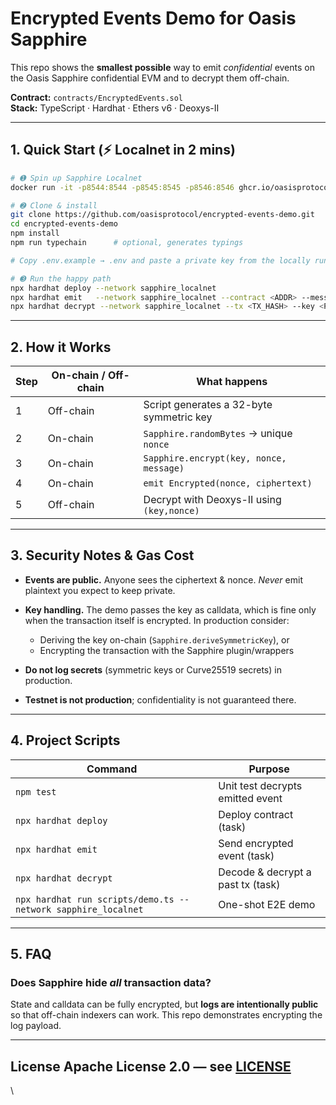 # Encrypted Events Demo for Oasis Sapphire

This repo shows the **smallest possible** way to emit *confidential* events on the Oasis Sapphire confidential EVM and to decrypt them off-chain.

**Contract:** `contracts/EncryptedEvents.sol`  
**Stack:** TypeScript · Hardhat · Ethers v6 · Deoxys-II

---

## 1. Quick Start (⚡ Localnet in 2 mins)

```bash
# ➊ Spin up Sapphire Localnet
docker run -it -p8544:8544 -p8545:8545 -p8546:8546 ghcr.io/oasisprotocol/sapphire-localnet

# ➋ Clone & install
git clone https://github.com/oasisprotocol/encrypted-events-demo.git
cd encrypted-events-demo
npm install
npm run typechain      # optional, generates typings

# Copy .env.example → .env and paste a private key from the locally running localnet

# ➌ Run the happy path
npx hardhat deploy --network sapphire_localnet
npx hardhat emit   --network sapphire_localnet --contract <ADDR> --message "Hello Sapphire 👋"
npx hardhat decrypt --network sapphire_localnet --tx <TX_HASH> --key <PRINTED_KEY>
```

---

## 2. How it Works

| Step | On-chain / Off-chain | What happens                               |
| ---- | -------------------- | ------------------------------------------ |
| 1    | Off-chain            | Script generates a 32-byte symmetric key   |
| 2    | On-chain             | `Sapphire.randomBytes` → unique `nonce`    |
| 3    | On-chain             | `Sapphire.encrypt(key, nonce, message)`    |
| 4    | On-chain             | `emit Encrypted(nonce, ciphertext)`        |
| 5    | Off-chain            | Decrypt with Deoxys-II using `(key,nonce)` |

---

## 3. Security Notes & Gas Cost

* **Events are public.** Anyone sees the ciphertext & nonce. *Never* emit plaintext you expect to keep private.
* **Key handling.** The demo passes the key as calldata, which is fine only when the transaction itself is encrypted. In production consider:

  * Deriving the key on-chain (`Sapphire.deriveSymmetricKey`), or
  * Encrypting the transaction with the Sapphire plugin/wrappers
* **Do not log secrets** (symmetric keys or Curve25519 secrets) in production.
* **Testnet is not production**; confidentiality is not guaranteed there.

---

## 4. Project Scripts

| Command                                                       | Purpose                           |
| ------------------------------------------------------------- | --------------------------------- |
| `npm test`                                                    | Unit test decrypts emitted event  |
| `npx hardhat deploy`                                          | Deploy contract (task)            |
| `npx hardhat emit`                                            | Send encrypted event (task)       |
| `npx hardhat decrypt`                                         | Decode & decrypt a past tx (task) |
| `npx hardhat run scripts/demo.ts --network sapphire_localnet` | One-shot E2E demo                 |

---

## 5. FAQ

### Does Sapphire hide *all* transaction data?

State and calldata can be fully encrypted, but **logs are intentionally public** so that off-chain indexers can work. This repo demonstrates encrypting the log payload.

---

## License Apache License 2.0 — see [LICENSE](LICENSE)

\
